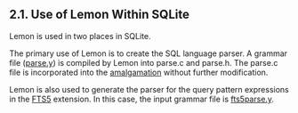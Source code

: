 ## 2\.1\. Use of Lemon Within SQLite


Lemon is used in two places in SQLite.



The primary use of Lemon is to create the SQL language parser.
A grammar file ([parse.y](https://sqlite.org/src/file/src/parse.y)) is
compiled by Lemon into parse.c and parse.h. The parse.c file is
incorporated into the [amalgamation](amalgamation.html) without further modification.



Lemon is also used to generate the parser for the query pattern
expressions in the [FTS5](fts5.html) extension. In this case, the input grammar
file is [fts5parse.y](https://sqlite.org/src/file/ext/fts5/fts5parse.y).



